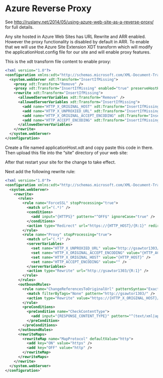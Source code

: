 ﻿# Azure Reverse Proxy 

See http://ruslany.net/2014/05/using-azure-web-site-as-a-reverse-proxy/ for full details.

Any site hosted in Azure Web Sites has URL Rewrite and ARR enabled. However the proxy functionality is disabled by default in ARR. To enable that we will use the Azure Site Extension XDT transform which will modify the applicationHost.config file for our site and will enable proxy features.

This is the xdt transform file content to enable proxy:

```xml
<?xml version="1.0"?>
<configuration xmlns:xdt="http://schemas.microsoft.com/XML-Document-Transform">
  <system.webServer xdt:Transform="InsertIfMissing">
    <proxy xdt:Transform="Remove" />
    <proxy xdt:Transform="InsertIfMissing" enabled="true" preserveHostHeader="false" reverseRewriteHostInResponseHeaders="false" />
    <rewrite xdt:Transform="InsertIfMissing">
      <allowedServerVariables xdt:Transform="Remove" />
      <allowedServerVariables xdt:Transform="InsertIfMissing">
        <add name="HTTP_X_ORIGINAL_HOST" xdt:Transform="InsertIfMissing" />
        <add name="HTTP_X_UNPROXIED_URL" xdt:Transform="InsertIfMissing" />
        <add name="HTTP_X_ORIGINAL_ACCEPT_ENCODING" xdt:Transform="InsertIfMissing" />
        <add name="HTTP_ACCEPT_ENCODING" xdt:Transform="InsertIfMissing" />
      </allowedServerVariables>
    </rewrite>
  </system.webServer>
</configuration>
```

Create a file named applicationHost.xdt and copy paste this code in there. Then upload this file into the “site” directory of your web site:

After that restart your site for the change to take effect.

Next add the following rewrite rule:

```xml
<?xml version="1.0"?>  
<configuration xmlns:xdt="http://schemas.microsoft.com/XML-Document-Transform">  
  <system.webServer>
    <rewrite>
      <rules>
        <rule name="ForceSSL" stopProcessing="true">
          <match url="(.*)" />
          <conditions>
            <add input="{HTTPS}" pattern="^OFF$" ignoreCase="true" />
          </conditions>
          <action type="Redirect" url="https://{HTTP_HOST}/{R:1}" redirectType="Found" />
        </rule>
        <rule name="Proxy" stopProcessing="true">
          <match url="(.*)" />
          <serverVariables>
            <set name="HTTP_X_UNPROXIED_URL" value="http://gsawtor1303/{R:1}" />
            <set name="HTTP_X_ORIGINAL_ACCEPT_ENCODING" value="{HTTP_ACCEPT_ENCODING}" />
            <set name="HTTP_X_ORIGINAL_HOST" value="{HTTP_HOST}" />
            <set name="HTTP_ACCEPT_ENCODING" value="" />
          </serverVariables>
          <action type="Rewrite" url="http://gsawtor1303/{R:1}" />
        </rule>
      </rules>
      <outboundRules>
        <rule name="ChangeReferencesToOriginalUrl" patternSyntax="ExactMatch" preCondition="CheckContentType">
          <match filterByTags="None" pattern="http://gsawtor1303/" />
          <action type="Rewrite" value="https://{HTTP_X_ORIGINAL_HOST}/" />
        </rule>
        <preConditions>
          <preCondition name="CheckContentType">
            <add input="{RESPONSE_CONTENT_TYPE}" pattern="^(text/xml|application/json)" />
          </preCondition>
        </preConditions>
      </outboundRules>
      <rewriteMaps>
        <rewriteMap name="MapProtocol" defaultValue="http">
          <add key="ON" value="https" />
          <add key="OFF" value="http" />
        </rewriteMap>
      </rewriteMaps>
    </rewrite>
  </system.webServer>
</configuration>`
```